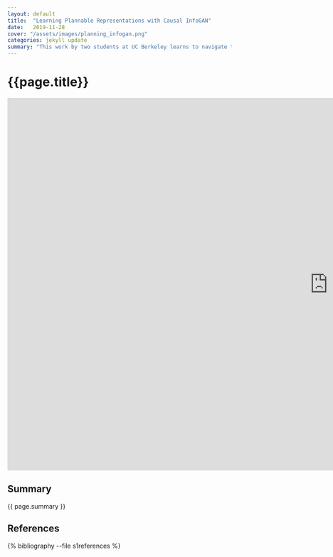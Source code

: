 ```yaml
---
layout: default
title:  "Learning Plannable Representations with Causal InfoGAN"
date:   2019-11-28
cover: "/assets/images/planning_infogan.png"
categories: jekyll update
summary: "This work by two students at UC Berkeley learns to navigate the environment without any objective function. The proposed model-based RL links observations and states in an unsupervised way, using the Infogan."
---
```

<div class="container mb-0.5 block shadowed">
    
  <h1 class="mt-1.5">{{page.title}}</h1>

<iframe src="https://docs.google.com/presentation/d/e/2PACX-1vTlAkJtauEjvZsMLYpM9CdODUT7uDQmHesCOkbFIsh-xvznV7_ZgWCXtarYpv-yrvhwYaao1B8AXj7s/embed?start=false&loop=false" frameborder="0" width="1440" height="839" allowfullscreen="true" mozallowfullscreen="true" webkitallowfullscreen="true"></iframe>

<br>

<h2>Summary</h2>
{{ page.summary }}


<h2>References</h2>
{% bibliography --file s1references %}

</div>
